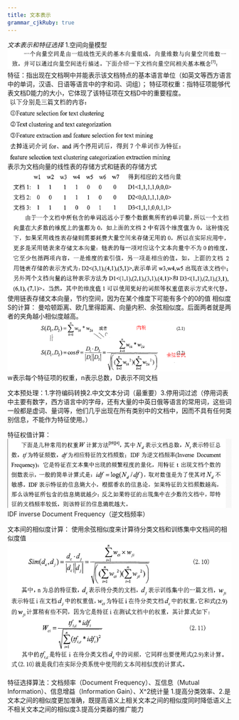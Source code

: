 ```yaml
---
title: 文本表示
grammar_cjkRuby: true
---
```

*文本表示和特征选择*
1.空间向量模型![enter description here][1]
特征：指出现在文档啊中并能表示该文档特点的基本语言单位（如英文等西方语言中的单词，汉语、日语等语言中的字和词、词组）；	
特征项权重：指特征项能够代表文档D能力的大小，它体现了该特征项在文档D中的重要程度。
![enter description here][2]
表示为文档向量的线性表的存储方式和链表的存储方式
![enter description here][3]
使用链表存储文本向量，节约空间，因为在某个维度下可能有多个的0的值
相似度S的计算：
曼哈顿距离、欧几里得距离、向量内积、余弦相似度。后面两者就是两者的夹角越小相似度越高。
![enter description here][4]w表示每个特征项的权重，n表示总数，D表示不同文档

文本预处理：1.字符编码转换2.中文文本分词（最重要）3.停用词过滤（停用词表中主要有数字，西方语言中的字母，还有大量的中英日俄等语言的常用词，这些词一般都是虚词、量词等，他们几乎出现在所有类别中的文档中，因而不具有任何类别信息，不能作为特征使用。）

特征权值计算：
![enter description here][5]
IDF inverse Document Frequency（逆文档频率）

文本间的相似度计算：
使用余弦相似度来计算待分类文档和训练集中文档间的相似度值
![enter description here][6]

特征选择算法：文档频率（Document Frequency）、互信息（Mutual Information）、信息增益（Information Gain）、X^2统计量
1.提高分类效率、2.是文本之间的相似度更加准确，既提高语义上相关文本之间的相似度同时降低语义上不相关文本之间的相似度3.提高分类器的推广能力



  [1]: ./images/1486354227897.jpg "1486354227897.jpg"
  [2]: ./images/1486354891900.jpg "1486354891900.jpg"
  [3]: ./images/1486354917423.jpg "1486354917423.jpg"
  [4]: ./images/1486355409422.jpg "1486355409422.jpg"
  [5]: ./images/1486357447663.jpg "1486357447663.jpg"
  [6]: ./images/1486358118194.jpg "1486358118194.jpg"